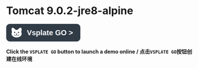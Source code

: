 # Tomcat 9.0.2-jre8-alpine

<a href="https://www.vsplate.com/?docker-compose=https://github.com/vsplate/dcenvs/tomcat/9.0.2-jre8-alpine"><img alt="VSPLATE GO" src="https://raw.githubusercontent.com/vsplate/images/master/vsgo_btn.png" width="200px"></a>

**Click the `VSPLATE GO` button to launch a demo online / 点击`VSPLATE GO`按钮创建在线环境**
